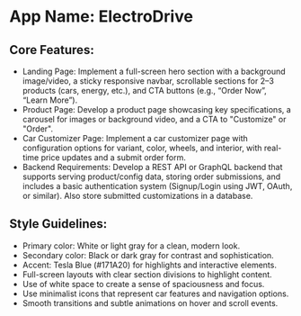 # **App Name**: ElectroDrive

## Core Features:

- Landing Page: Implement a full-screen hero section with a background image/video, a sticky responsive navbar, scrollable sections for 2–3 products (cars, energy, etc.), and CTA buttons (e.g., “Order Now”, “Learn More”).
- Product Page: Develop a product page showcasing key specifications, a carousel for images or background video, and a CTA to "Customize" or "Order".
- Car Customizer Page: Implement a car customizer page with configuration options for variant, color, wheels, and interior, with real-time price updates and a submit order form.
- Backend Requirements: Develop a REST API or GraphQL backend that supports serving product/config data, storing order submissions, and includes a basic authentication system (Signup/Login using JWT, OAuth, or similar). Also store submitted customizations in a database.

## Style Guidelines:

- Primary color: White or light gray for a clean, modern look.
- Secondary color: Black or dark gray for contrast and sophistication.
- Accent: Tesla Blue (#171A20) for highlights and interactive elements.
- Full-screen layouts with clear section divisions to highlight content.
- Use of white space to create a sense of spaciousness and focus.
- Use minimalist icons that represent car features and navigation options.
- Smooth transitions and subtle animations on hover and scroll events.